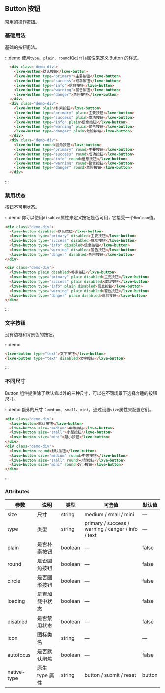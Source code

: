 ## Button 按钮
常用的操作按钮。

### 基础用法

基础的按钮用法。

:::demo 使用`type`、`plain`、`round`和`circle`属性来定义 Button 的样式。

```html
  <div class="demo-div">
    <lxve-button>默认按钮</lxve-button>
    <lxve-button type="primary">主要按钮</lxve-button>
    <lxve-button type="success">成功按钮</lxve-button>
    <lxve-button type="info">信息按钮</lxve-button>
    <lxve-button type="warning">警告按钮</lxve-button>
    <lxve-button type="danger">危险按钮</lxve-button>
  </div>
  <div class="demo-div">
    <lxve-button plain>朴素按钮</lxve-button>
    <lxve-button type="primary" plain>主要按钮</lxve-button>
    <lxve-button type="success" plain>成功按钮</lxve-button>
    <lxve-button type="info" plain>信息按钮</lxve-button>
    <lxve-button type="warning" plain>警告按钮</lxve-button>
    <lxve-button type="danger" plain>危险按钮</lxve-button>
  </div>
  <div class="demo-div">
    <lxve-button round>圆角按钮</lxve-button>
    <lxve-button type="primary" round>主要按钮</lxve-button>
    <lxve-button type="success" round>成功按钮</lxve-button>
    <lxve-button type="info" round>信息按钮</lxve-button>
    <lxve-button type="warning" round>警告按钮</lxve-button>
    <lxve-button type="danger" round>危险按钮</lxve-button>
  </div>
```
:::

### 禁用状态

按钮不可用状态。

:::demo 你可以使用`disabled`属性来定义按钮是否可用，它接受一个`Boolean`值。

```html
<div class="demo-div">
  <lxve-button disabled>默认按钮</lxve-button>
  <lxve-button type="primary" disabled>主要按钮</lxve-button>
  <lxve-button type="success" disabled>成功按钮</lxve-button>
  <lxve-button type="info" disabled>信息按钮</lxve-button>
  <lxve-button type="warning" disabled>警告按钮</lxve-button>
  <lxve-button type="danger" disabled>危险按钮</lxve-button>
</div>

<div class="demo-div">
  <lxve-button plain disabled>朴素按钮</lxve-button>
  <lxve-button type="primary" plain disabled>主要按钮</lxve-button>
  <lxve-button type="success" plain disabled>成功按钮</lxve-button>
  <lxve-button type="info" plain disabled>信息按钮</lxve-button>
  <lxve-button type="warning" plain disabled>警告按钮</lxve-button>
  <lxve-button type="danger" plain disabled>危险按钮</lxve-button>
</div>
```
:::

### 文字按钮

没有边框和背景色的按钮。

:::demo
```html
<lxve-button type="text">文字按钮</lxve-button>
<lxve-button type="text" disabled>文字按钮</lxve-button>
```
:::


### 不同尺寸

Button 组件提供除了默认值以外的三种尺寸，可以在不同场景下选择合适的按钮尺寸。

:::demo 额外的尺寸：`medium`、`small`、`mini`，通过设置`size`属性来配置它们。

```html
<div class="demo-div">
  <lxve-button>默认按钮</lxve-button>
  <lxve-button size="medium">中等按钮</lxve-button>
  <lxve-button size="small">小型按钮</lxve-button>
  <lxve-button size="mini">超小按钮</lxve-button>
</div>
<div class="demo-div">
  <lxve-button round>默认按钮</lxve-button>
  <lxve-button size="medium" round>中等按钮</lxve-button>
  <lxve-button size="small" round>小型按钮</lxve-button>
  <lxve-button size="mini" round>超小按钮</lxve-button>
</div>
```
:::

### Attributes
| 参数      | 说明    | 类型      | 可选值       | 默认值   |
|---------- |-------- |---------- |-------------  |-------- |
| size     | 尺寸   | string  |   medium / small / mini            |    —     |
| type     | 类型   | string    |   primary / success / warning / danger / info / text |     —    |
| plain     | 是否朴素按钮   | boolean    | — | false   |
| round     | 是否圆角按钮   | boolean    | — | false   |
| circle     | 是否圆形按钮   | boolean    | — | false   |
| loading     | 是否加载中状态   | boolean    | — | false   |
| disabled  | 是否禁用状态    | boolean   | —   | false   |
| icon  | 图标类名 | string   |  —  |  —  |
| autofocus  | 是否默认聚焦 | boolean   |  —  |  false  |
| native-type | 原生 type 属性 | string | button / submit / reset | button |
